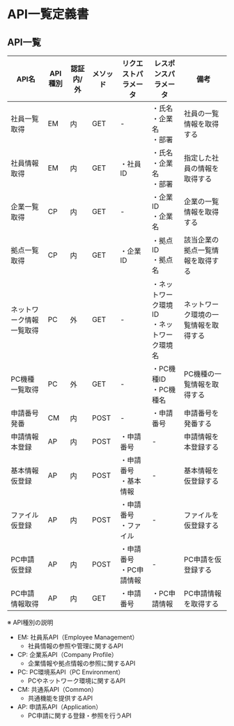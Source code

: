 # API一覧定義書

## API一覧

| API名                    | API種別 | 認証内/外 | メソッド | リクエストパラメータ       | レスポンスパラメータ                         | 備考                                 |
| ------------------------ | ------- | --------- | -------- | -------------------------- | -------------------------------------------- | ------------------------------------ |
| 社員一覧取得             | EM      | 内        | GET      | -                          | ・氏名<br>・企業名<br>・部署                 | 社員の一覧情報を取得する             |
| 社員情報取得             | EM      | 内        | GET      | ・社員ID                   | ・氏名<br>・企業名<br>・部署                 | 指定した社員の情報を取得する         |
| 企業一覧取得             | CP      | 内        | GET      | -                          | ・企業ID<br>・企業名                         | 企業の一覧情報を取得する             |
| 拠点一覧取得             | CP      | 内        | GET      | ・企業ID                   | ・拠点ID<br>・拠点名                         | 該当企業の拠点一覧情報を取得する     |
| ネットワーク情報一覧取得 | PC      | 外        | GET      | -                          | ・ネットワーク環境ID<br>・ネットワーク環境名 | ネットワーク環境の一覧情報を取得する |
| PC機種一覧取得           | PC      | 外        | GET      | -                          | ・PC機種ID<br>・PC機種名                     | PC機種の一覧情報を取得する           |
| 申請番号発番             | CM      | 内        | POST     | -                          | ・申請番号                                   | 申請番号を発番する                   |
| 申請情報本登録           | AP      | 内        | POST     | ・申請番号                 | -                                            | 申請情報を本登録する                 |
| 基本情報仮登録           | AP      | 内        | POST     | ・申請番号<br>・基本情報   | -                                            | 基本情報を仮登録する                 |
| ファイル仮登録           | AP      | 内        | POST     | ・申請番号<br>・ファイル   | -                                            | ファイルを仮登録する                 |
| PC申請仮登録             | AP      | 内        | POST     | ・申請番号<br>・PC申請情報 | -                                            | PC申請を仮登録する                   |
| PC申請情報取得           | AP      | 内        | GET      | ・申請番号                 | ・PC申請情報                                 | PC申請情報を取得する                 |

※ API種別の説明
- EM: 社員系API（Employee Management）
  - 社員情報の参照や管理に関するAPI
- CP: 企業系API（Company Profile）
  - 企業情報や拠点情報の参照に関するAPI
- PC: PC環境系API（PC Environment）
  - PCやネットワーク環境に関するAPI
- CM: 共通系API（Common）
  - 共通機能を提供するAPI
- AP: 申請系API（Application）
  - PC申請に関する登録・参照を行うAPI